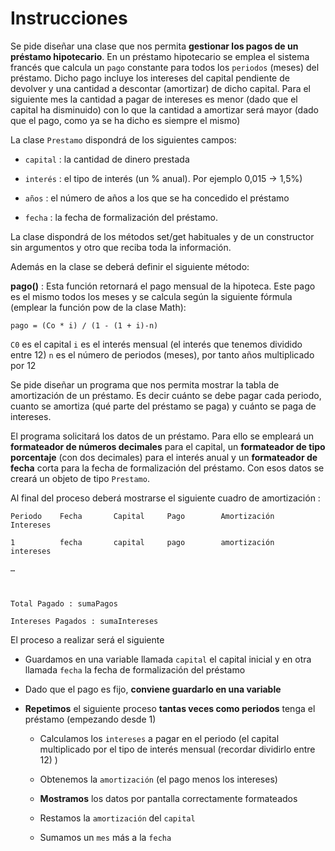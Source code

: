 # Instrucciones
Se pide diseñar una clase que nos permita **gestionar los pagos de un préstamo hipotecario**. En un préstamo hipotecario se emplea el sistema francés que calcula un `pago` constante para todos los `periodos` (meses) del préstamo. Dicho pago incluye los intereses del capital pendiente de devolver y una cantidad a descontar (amortizar) de dicho capital. Para el siguiente mes la cantidad a pagar de intereses es menor (dado que el capital ha disminuido) con lo que la cantidad a amortizar será mayor (dado que el pago, como ya se ha dicho es siempre el mismo)

 

La clase `Prestamo` dispondrá de los siguientes campos:

 

- `capital` : la cantidad de dinero prestada

- `interés` : el tipo de interés (un % anual). Por ejemplo 0,015 → 1,5%)

- `años` : el número de años a los que se ha concedido el préstamo

- `fecha` : la fecha de formalización del préstamo. 

 

La clase dispondrá de los métodos set/get habituales y de un constructor sin argumentos y otro que reciba toda la información.

 

Además en la clase se deberá definir el siguiente método:

 

**pago()** : Esta función retornará el pago mensual de la hipoteca. Este pago es el mismo todos los meses y se calcula según la siguiente fórmula (emplear la función pow de la clase Math):

 

`pago = (Co * i) / (1 - (1 + i)-n)`

`C0` es el capital
`i` es el interés mensual (el interés que tenemos dividido entre 12)
`n` es el número de periodos (meses), por tanto años multiplicado por 12
 

Se pide diseñar un programa que nos permita mostrar la tabla de amortización de un préstamo. Es decir cuánto se debe pagar cada periodo, cuanto se amortiza (qué parte del préstamo se paga) y cuánto se paga de intereses.

 

El programa solicitará los datos de un préstamo. Para ello se empleará un **formateador de números decimales** para el capital, un **formateador de tipo porcentaje** (con dos decimales) para el interés anual y un **formateador de fecha** corta para la fecha de formalización del préstamo. Con esos datos se creará un objeto de tipo `Prestamo`.

 

Al final del proceso deberá mostrarse el siguiente cuadro de amortización :

 
```console
Periodo    Fecha       Capital     Pago        Amortización           Intereses

1          fecha       capital     pago        amortización           intereses

…

 

Total Pagado : sumaPagos

Intereses Pagados : sumaIntereses
```
 

El proceso a realizar será el siguiente

- Guardamos en una variable llamada `capital` el capital inicial y en otra llamada `fecha` la fecha de formalización del préstamo

- Dado que el pago es fijo, **conviene guardarlo en una variable**

- **Repetimos** el siguiente proceso **tantas veces como periodos** tenga el préstamo (empezando desde 1)

   - Calculamos los `intereses` a pagar en el periodo (el capital multiplicado por el tipo de interés mensual (recordar dividirlo entre 12) )

   - Obtenemos la `amortización` (el pago menos los intereses)

   - **Mostramos** los datos por pantalla correctamente formateados

   - Restamos la `amortización` del `capital`

   - Sumamos un `mes` más a la `fecha`
